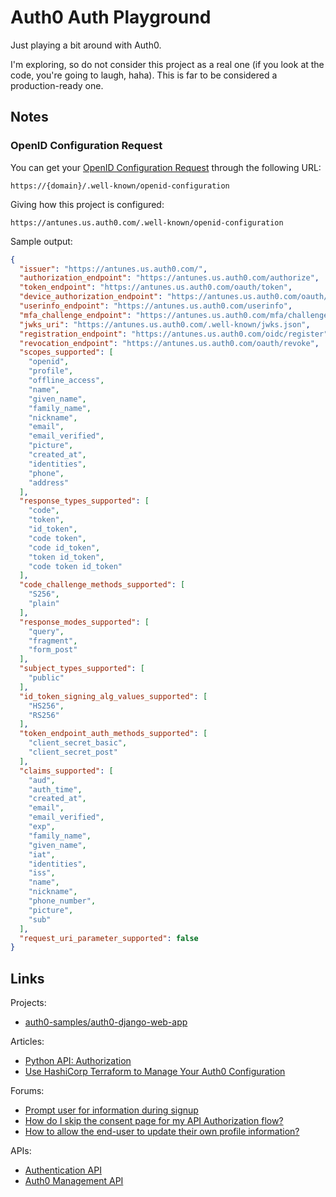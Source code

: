 # Auth0 Auth Playground

Just playing a bit around with Auth0.

I'm exploring, so do not consider this project as a real one (if you look at the code, you're going to laugh, haha).
This is far to be considered a production-ready one.

## Notes

### OpenID Configuration Request

You can get your [OpenID Configuration Request](https://openid.net/specs/openid-connect-discovery-1_0.html#ProviderConfigurationRequest)
through the following URL:

    https://{domain}/.well-known/openid-configuration

Giving how this project is configured:

    https://antunes.us.auth0.com/.well-known/openid-configuration

Sample output:

```json
{
  "issuer": "https://antunes.us.auth0.com/",
  "authorization_endpoint": "https://antunes.us.auth0.com/authorize",
  "token_endpoint": "https://antunes.us.auth0.com/oauth/token",
  "device_authorization_endpoint": "https://antunes.us.auth0.com/oauth/device/code",
  "userinfo_endpoint": "https://antunes.us.auth0.com/userinfo",
  "mfa_challenge_endpoint": "https://antunes.us.auth0.com/mfa/challenge",
  "jwks_uri": "https://antunes.us.auth0.com/.well-known/jwks.json",
  "registration_endpoint": "https://antunes.us.auth0.com/oidc/register",
  "revocation_endpoint": "https://antunes.us.auth0.com/oauth/revoke",
  "scopes_supported": [
    "openid",
    "profile",
    "offline_access",
    "name",
    "given_name",
    "family_name",
    "nickname",
    "email",
    "email_verified",
    "picture",
    "created_at",
    "identities",
    "phone",
    "address"
  ],
  "response_types_supported": [
    "code",
    "token",
    "id_token",
    "code token",
    "code id_token",
    "token id_token",
    "code token id_token"
  ],
  "code_challenge_methods_supported": [
    "S256",
    "plain"
  ],
  "response_modes_supported": [
    "query",
    "fragment",
    "form_post"
  ],
  "subject_types_supported": [
    "public"
  ],
  "id_token_signing_alg_values_supported": [
    "HS256",
    "RS256"
  ],
  "token_endpoint_auth_methods_supported": [
    "client_secret_basic",
    "client_secret_post"
  ],
  "claims_supported": [
    "aud",
    "auth_time",
    "created_at",
    "email",
    "email_verified",
    "exp",
    "family_name",
    "given_name",
    "iat",
    "identities",
    "iss",
    "name",
    "nickname",
    "phone_number",
    "picture",
    "sub"
  ],
  "request_uri_parameter_supported": false
}
```

## Links

Projects:

- [auth0-samples/auth0-django-web-app](https://github.com/auth0-samples/auth0-django-web-app/tree/master/01-Login)

Articles:

- [Python API: Authorization](https://auth0.com/docs/quickstart/backend/python/01-authorization)
- [Use HashiCorp Terraform to Manage Your Auth0 Configuration](https://auth0.com/blog/use-terraform-to-manage-your-auth0-configuration/)

Forums:

- [Prompt user for information during signup](https://community.auth0.com/t/prompt-user-for-information-during-signup/6767)
- [How do I skip the consent page for my API Authorization flow?](https://community.auth0.com/t/how-do-i-skip-the-consent-page-for-my-api-authorization-flow/6035)
- [How to allow the end-user to update their own profile information?](https://community.auth0.com/t/how-to-allow-the-end-user-to-update-their-own-profile-information/6228)

APIs:

- [Authentication API](https://auth0.com/docs/api/authentication)
- [Auth0 Management API](https://auth0.com/docs/api/management/v2/)
